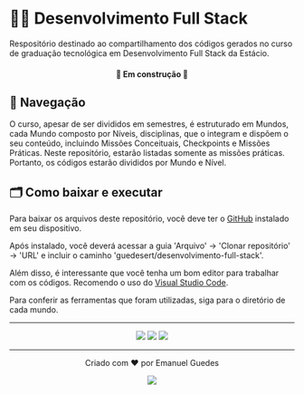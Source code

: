 # 👨‍💻 Desenvolvimento Full Stack
Respositório destinado ao compartilhamento dos códigos gerados no curso de graduação tecnológica em Desenvolvimento Full Stack da Estácio.

<h4 align="center">🚧 Em construção 🚧</h4>

## 🧭 Navegação
O curso, apesar de ser divididos em semestres, é estruturado em Mundos, cada Mundo composto por Níveis, disciplinas, que o integram e dispõem o seu conteúdo, incluindo Missões Conceituais, Checkpoints e Missões Práticas. Neste repositório, estarão listadas somente as missões práticas. Portanto, os códigos estarão divididos por Mundo e Nível.

## 🗂 Como baixar e executar
Para baixar os arquivos deste repositório, você deve ter o [GitHub](https://github.com/) instalado em seu dispositivo.

Após instalado, você deverá acessar a guia 'Arquivo' → 'Clonar repositório' → 'URL' e incluir o caminho 'guedesert/desenvolvimento-full-stack'.

Além disso, é interessante que você tenha um bom editor para trabalhar com os códigos. Recomendo o uso do [Visual Studio Code](https://code.visualstudio.com/).

Para conferir as ferramentas que foram utilizadas, siga para o diretório de cada mundo.
<hr>
<p align="center"><img src="https://img.shields.io/github/repo-size/guedesert/desenvolvimento-full-stack?color=green&label=tamanho"/> <img src="https://img.shields.io/github/languages/count/guedesert/desenvolvimento-full-stack?label=linguagens&color=yellow"/> <img src="https://img.shields.io/github/languages/top/guedesert/desenvolvimento-full-stack?color=blue"/><p>
<hr>
<p align="center">Criado com ❤ por Emanuel Guedes<p>
<p align="center"><img src="https://img.shields.io/github/license/guedesert/desenvolvimento-full-stack"/><p>
